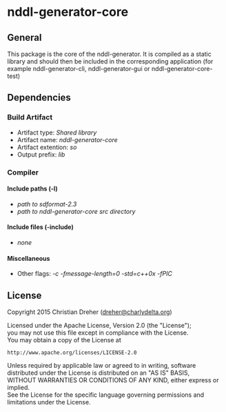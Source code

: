 # nddl-generator-core

## General

This package is the core of the nddl-generator. It is compiled as a static library and should then be included in the corresponding application (for example nddl-generator-cli, nddl-generator-gui or nddl-generator-core-test)

## Dependencies

### Build Artifact
 * Artifact type: *Shared library*
 * Artifact name: *nddl-generator-core*
 * Artifact extention: *so*
 * Output prefix: *lib*

### Compiler

#### Include paths (-l)
 * *path to sdformat-2.3*
 * *path to nddl-generator-core src directory*

#### Include files (-include)
 * *none*

#### Miscellaneous
 * Other flags: *-c -fmessage-length=0 -std=c++0x -fPIC*

## License

Copyright 2015 Christian Dreher (dreher@charlydelta.org)  
  
Licensed under the Apache License, Version 2.0 (the "License");  
you may not use this file except in compliance with the License.  
You may obtain a copy of the License at  
  
	http://www.apache.org/licenses/LICENSE-2.0  
  
Unless required by applicable law or agreed to in writing, software  
distributed under the License is distributed on an "AS IS" BASIS,  
WITHOUT WARRANTIES OR CONDITIONS OF ANY KIND, either express or implied.  
See the License for the specific language governing permissions and  
limitations under the License.  
